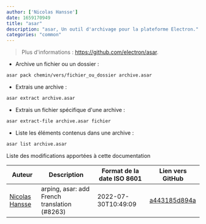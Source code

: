 ```yaml
---
author: ['Nicolas Hansse']
date: 1659170949
title: "asar"
description: "asar, Un outil d'archivage pour la plateforme Electron."
categories: "common"
---
```

> Plus d'informations : <https://github.com/electron/asar>.

- Archive un fichier ou un dossier :

```bash
asar pack chemin/vers/fichier_ou_dossier archive.asar
```

- Extrais une archive :

```bash
asar extract archive.asar
```

- Extrais un fichier spécifique d'une archive :

```bash
asar extract-file archive.asar fichier
```

- Liste les éléments contenus dans une archive :

```bash
asar list archive.asar
```
Liste des modifications apportées à cette documentation


Auteur | Description | Format de la date ISO 8601 | Lien vers GitHub
------|-----|-----|-----
[Nicolas Hansse](mailto:nico.hansse@gmail.com) | arping, asar: add French translation (#8263) | 2022-07-30T10:49:09 | [a443185d894a](https://github.com/tldr-pages/tldr/commit/a443185d894a61d8354b592125dcf14b83c05da1)


